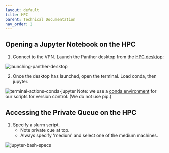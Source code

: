 ```yaml
---
layout: default
title: HPC
parent: Technical Documentation
nav_order: 2
---
```


## Opening a Jupyter Notebook on the HPC

1. Connect to the VPN. Launch the Panther desktop from the [HPC desktop](https://wwww.hpcgui.fiu.edu):

![launching-panther-desktop](https://raw.githubusercontent.com/NDCLab/wiki/gh-pages/docs/_assets/hpc/launching-panther-desktop.png)


2. Once the desktop has launched, open the terminal. Load conda, then jupyter.

![terminal-actions-conda-jupyter](https://raw.githubusercontent.com/NDCLab/wiki/gh-pages/docs/_assets/hpc/terminal-actions-conda-jupyter.png)
Note: we use a [conda environment](http://ircc.fiu.edu/custom-environments-and-package-installation-r-and-python/) for our scripts for version control. (We do not use pip.)

## Accessing the Private Queue on the HPC

1. Specify a slurm script.
    * Note private cue at top.
    * Always specify 'medium' and select one of the medium machines.

![jupyter-bash-specs](https://raw.githubusercontent.com/NDCLab/wiki/gh-pages/docs/_assets/hpc/jupyter-bash-specs.png)
